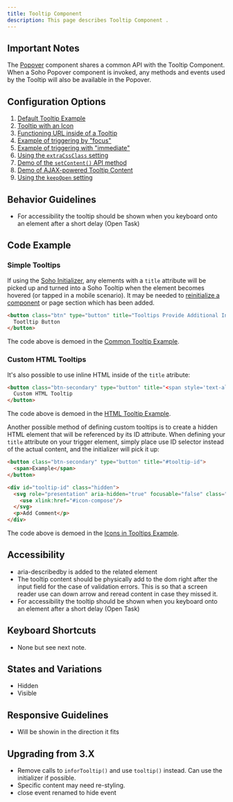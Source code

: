 ```yaml
---
title: Tooltip Component 
description: This page describes Tooltip Component .
---
```


## Important Notes

The [Popover]( ../components/popover) component shares a common API with the Tooltip Component.  When a Soho Popover component is invoked, any methods and events used by the Tooltip will also be available in the Popover.

## Configuration Options

1. [Default Tooltip Example]( ../components/tooltip/example-index)
2. [Tooltip with an Icon]( ../components/tooltip/example-icon-in-tooltip)
3. [Functioning URL inside of a Tooltip]( ../components/tooltip/example-url-in-tooltip)
4. [Example of triggering by "focus"]( ../components/tooltip/example-trigger-focus)
5. [Example of triggering with "immediate"]( ../components/tooltip/example-trigger-immediate)
6. [Using the `extraCssClass` setting]( ../components/tooltip/example-extra-css-class)
7. [Demo of the `setContent()` API method]( ../components/tooltip/example-setcontent-api)
8. [Demo of AJAX-powered Tooltip Content]( ../components/tooltip/example-ajax-tooltip)
9. [Using the `keepOpen` setting]( ../components/tooltip/example-keep-open)

## Behavior Guidelines

- For accessibility the tooltip should be shown when you keyboard onto an element after a short delay (Open Task)

## Code Example

### Simple Tooltips

If using the [Soho Initializer]( ../components/initialize), any elements with a `title` attribute will be picked up and turned into a Soho Tooltip when the element becomes hovered (or tapped in a mobile scenario). It may be needed to [reinitialize a component](https://soho.infor.com/index.php?p=component/getting-started) or page section which has been added.

```html
<button class="btn" type="button" title="Tooltips Provide Additional Information">
  Tootltip Button
</button>
```

The code above is demoed in the [Common Tooltip Example]( ../components/tooltip/example-index).

### Custom HTML Tooltips

It's also possible to use inline HTML inside of the `title` atribute:

```html
<button class="btn-secondary" type="button" title="<span style='text-align: right; display: inline-block;'><b style='line-height: 1.7em;'>Connected order</b><br>Tooltips Provide <br> <span style="color: #AFDC91;">Additional Information</span>.</span>">
  Custom HTML Tooltip
</button>
```

The code above is demoed in the [HTML Tooltip Example]( ../components/tooltip/example-html-tooltip).

Another possible method of defining custom tooltips is to create a hidden HTML element that will be referenced by its ID attribute.  When defining your `title` attribute on your trigger element, simply place use ID selector instead of the actual content, and the initializer will pick it up:

```html
<button class="btn-secondary" type="button" title="#tooltip-id">
  <span>Example</span>
</button>

<div id="tooltip-id" class="hidden">
  <svg role="presentation" aria-hidden="true" focusable="false" class="icon">
    <use xlink:href="#icon-compose"/>
  </svg>
  <p>Add Comment</p>
</div>
```

The code above is demoed in the [Icons in Tooltips Example]( ../components/tooltip/example-icon-in-tooltip).


## Accessibility

- aria-describedby is added to the related element
- The tooltip content should be physically add to the dom right after the input field for the case of validation errors. This is so that a screen reader use can down arrow and reread content in case they missed it.
- For accessibility the tooltip should be shown when you keyboard onto an element after a short delay (Open Task)

## Keyboard Shortcuts

- None but see next note.

## States and Variations

- Hidden
- Visible

## Responsive Guidelines

- Will be showin in the direction it fits

## Upgrading from 3.X

- Remove calls to `inforTooltip()` and use `tooltip()` instead. Can use the initializer if possible.
- Specific content may need re-styling.
- close event renamed to hide event
